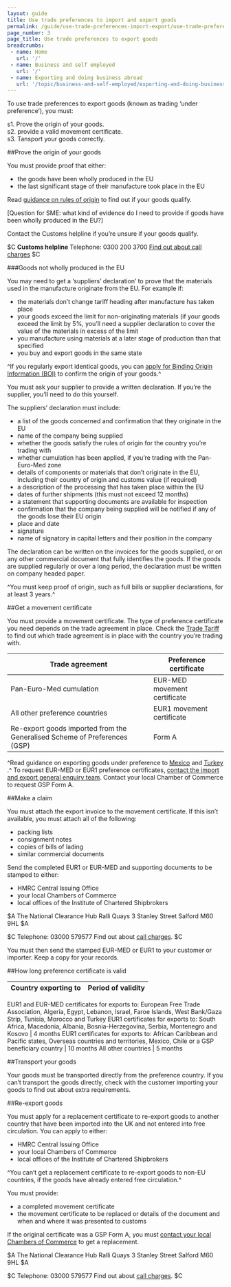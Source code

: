 ```yaml
---
layout: guide
title: Use trade preferences to import and export goods
permalink: /guide/use-trade-preferences-import-export/use-trade-preferences-export-goods.html
page_number: 3
page_title: Use trade preferences to export goods
breadcrumbs:
 - name: Home
   url: '/'
 - name: Business and self employed
   url: '/'
 - name: Exporting and doing business abroad
   url: '/topic/business-and-self-employed/exporting-and-doing-business-abroad.html'   
---
```


To use trade preferences to export goods (known as trading ‘under preference’), you must:

s1. Prove the origin of your goods.   
s2. provide a valid movement certificate.  
s3. Tansport your goods correctly.   


##Prove the origin of your goods

You must provide proof that either:

- the goods have been wholly produced in the EU 
- the last significant stage of their manufacture took place in the EU

Read [guidance on rules of origin](https://www.gov.uk/government/publications/notice-828-tariff-preferences-rules-of-origin-for-various-countries/notice-828-tariff-preferences-rules-of-origin-for-various-countries#origin-conditions) to find out if your goods qualify. 

[Question for SME: what kind of evidence do I need to provide if goods have been wholly produced in the EU?]

Contact the Customs helpline if you’re unsure if your goods qualify. 

$C
**Customs helpline**
Telephone: 0300 200 3700
[Find out about call charges](/call-charges)
$C


###Goods not wholly produced in the EU 

You may need to get a ‘suppliers’ declaration’ to prove that the materials used in the manufacture originate from the EU. For example if:

- the materials don’t change tariff heading after manufacture has taken place
- your goods exceed the limit for non-originating materials (if your goods exceed the limit by 5%, you’ll need a supplier declaration to cover the value of the materials in excess of the limit
- you manufacture using materials at a later stage of production than that specified
- you buy and export goods in the same state

^If you regularly export identical goods, you can [apply for Binding Origin Information (BOI)](/link) to confirm the origin of your goods.^

You must ask your supplier to provide a written declaration. If you’re the supplier, you’ll need to do this yourself. 

The suppliers’ declaration must include:

- a list of the goods concerned and confirmation that they originate in the EU
- name of the company being supplied
- whether the goods satisfy the rules of origin for the country you’re trading with
- whether cumulation has been applied, if you’re trading with the Pan-Euro-Med zone
- details of components or materials that don’t originate in the EU, including their country of origin and customs value (if required)
- a description of the processing that has taken place within the EU
- dates of further shipments (this must not exceed 12 months) 
- a statement that supporting documents are available for inspection
- confirmation that the company being supplied will be notified if any of the goods lose their EU origin
- place and date
- signature
- name of signatory in capital letters and their position in the company

The declaration can be written on the invoices for the goods supplied, or on any other commercial document that fully identifies the goods. If the goods are supplied regularly or over a long period, the declaration must be written on company headed paper.

^You must keep proof of origin, such as full bills or supplier declarations, for at least 3 years.^

##Get a movement certificate

You must provide a movement certificate. The type of preference certificate you need depends on the trade agreement in place. Check the [Trade Tariff](/link) to find out which trade agreement is in place with the country you’re trading with. 

Trade agreement | Preference certificate
-|-
Pan-Euro-Med cumulation | EUR-MED movement certificate
All other preference countries | EUR1 movement certificate
Re-export goods imported from the Generalised Scheme of Preferences (GSP) | Form A 
^Read guidance on exporting goods under preference to [Mexico](https://www.gov.uk/government/publications/notice-832-tariff-preferences-rules-of-origin-for-mexico/notice-832-tariff-preferences-rules-of-origin-for-mexico) and [Turkey](https://www.gov.uk/government/publications/notice-812-european-community-preferences-trade-with-turkey) .^
To request EUR-MED or EUR1 preference certificates, [contact the import and export general enquiry team](https://www.gov.uk/government/organisations/hm-revenue-customs/contact/customs-international-trade-and-excise-enquiries). Contact your local Chamber of Commerce to request GSP Form A.

##Make a claim

You must attach the export invoice to the movement certificate. If this isn’t available, you must attach all of the following:

- packing lists
- consignment notes
- copies of bills of lading
- similar commercial documents

Send the completed EUR1 or EUR-MED and supporting documents to be stamped to either:

- HMRC Central Issuing Office
- your local Chambers of Commerce
- local offices of the Institute of Chartered Shipbrokers

$A
The National Clearance Hub
Ralli Quays
3 Stanley Street
Salford
M60 9HL
$A

$C
Telephone: 03000 579577
Find out about [call charges](/call-charges).
$C

You must then send the stamped EUR-MED or EUR1 to your customer or importer. Keep a copy for your records.

##How long preference certificate is valid

Country exporting to | Period of validity
-|-
EUR1 and EUR-MED certificates for exports to:
European Free Trade Association, Algeria, Egypt, Lebanon, Israel, Faroe Islands, West Bank/Gaza Strip, Tunisia, Morocco and Turkey
EUR1 certificates for exports to:
South Africa, Macedonia, Albania, Bosnia-Herzegovina, Serbia, Montenegro and Kosovo | 4 months
EUR1 certificates for exports to:
African Caribbean and Pacific states, Overseas countries and territories, Mexico, Chile or a GSP beneficiary country | 10 months
All other countries | 5 months

##Transport your goods

Your goods must be transported directly from the preference country. If you can’t transport the goods directly, check with the customer importing your goods to find out about extra requirements. 

##Re-export goods 

You must apply for a replacement certificate to re-export goods to another country that have been imported into the UK and not entered into free circulation. You can apply to either:

- HMRC Central Issuing Office
- your local Chambers of Commerce
- local offices of the Institute of Chartered Shipbrokers

^You can’t get a replacement certificate to re-export goods to non-EU countries, if the goods have already entered free circulation.^

You must provide:

- a completed movement certificate
- the movement certificate to be replaced or details of the document and when and where it was presented to customs

If the original certificate was a GSP Form A, you must [contact your local Chambers of Commerce](http://www.britishchambers.org.uk/find-your-chamber/) to get a replacement.

$A
The National Clearance Hub
Ralli Quays
3 Stanley Street
Salford
M60 9HL
$A

$C
Telephone: 03000 579577
Find out about [call charges](/call-charges).
$C
